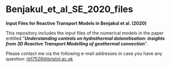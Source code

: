 # Benjakul_et_al_SE_2020_files
<b>Input Files for Reactive Transport Models in Benjakul et al. (2020)</b>



This repository includes the input files of the numerical models in the paper entitled "<b><i>Understanding controls on hydrothermal dolomitisation: insights from 3D Reactive Transport Modelling of geothermal convection</i></b>".

Please contact me via the following e-mail addresses in case you have any question:
rb17526@bristol.ac.uk 
